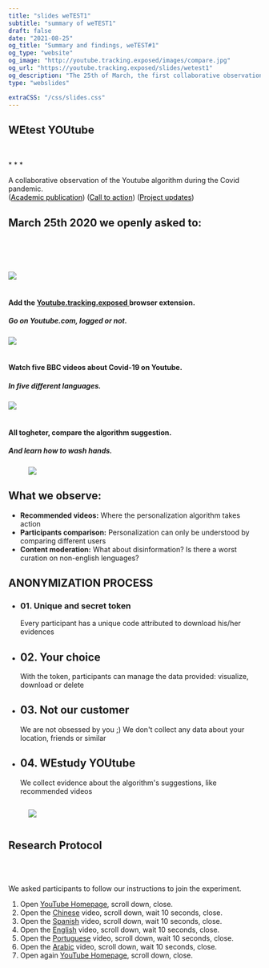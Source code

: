 ```yaml
---
title: "slides weTEST1"
subtitle: "summary of weTEST1"
draft: false
date: "2021-08-25"
og_title: "Summary and findings, weTEST#1"
og_type: "website"
og_image: "http://youtube.tracking.exposed/images/compare.jpg" 
og_url: "https://youtube.tracking.exposed/slides/wetest1"
og_description: "The 25th of March, the first collaborative observation of Youtube personalization algorithm regardless of Covid-19"
type: "webslides"

extraCSS: "/css/slides.css"
---
```


  <section class="bg-yt">
    <div class="aligncenter">
      <h1><b>WEtest YOUtube</b></h1>
      <br>
      <p class="text-symbols" >* * * </p>
      <p class="text-intro third">
          A collaborative observation of the Youtube algorithm during the Covid pandemic.
          <br>
          (<a style="color: #030303"  target="_blank" href="https://www.researchgate.net/profile/Leonardo-Sanna-2/publication/351285419_YTTREX_crowdsourced_analysis_of_YouTube's_recommender_system_during_COVID-19_pandemic/links/60900733a6fdccaebd057c0b/YTTREX-crowdsourced-analysis-of-YouTubes-recommender-system-during-COVID-19-pandemic.pdf"  >Academic publication</a>)
          (<a style="color: #030303" target="_blank" href="/wetest/1/"  >Call to action</a>)
          (<a style="color: #030303" target="_blank" href="wetest/announcement-1/"  >Project updates</a>)
      </p>
    </div>
  </section>

<section class="bg-standard">
  <div class="aligncenter">
    <h2> March 25th 2020 we openly asked to: </h2> 
    <br><br><br><br>
    <div class="row mb-5 mt-5">
      <div class="col-sm text-center">
        <img  class="zoomIn" src="/images/slides/slide1.png"><br><br>
        <h4>Add the <a href="https://addons.mozilla.org/en-US/firefox/addon/yttrex/"> Youtube.tracking.exposed </a> browser extension. </h4>
        <h5> Go on Youtube.com, logged or not. </h5>
      </div>
      <div class="col-sm text-center">
        <img class="zoomIn" src="/images/slides/slide2.png"><br><br>
        <h4> Watch five BBC videos about Covid-19 on Youtube. </h4>
        <h5> In five different languages. </h5>
      </div>
      <div class="col-sm text-center">
        <img class="zoomIn" src="/images/slides/slide3.png"><br><br>
        <h4>All togheter, compare the algorithm suggestion.</h4>
        <h5>And learn how to wash hands.</h5>
      </div>
    </div>
  </div>
</section>

<section class="standard">
    <div class="card-50 bg-yt fadeInUp">
      <figure class="zoomIn"> <img src="/images/covid.png"> </figure>
      <div class="flex-content">
        <h2>What we observe:</h2>
        <ul class="description">
          <li>
            <b class="text-label third">Recommended videos:</b>
            Where the personalization algorithm takes action</li>
          <li>
            <b class="text-label third">Participants comparison:</b>
            Personalization can only be understood by comparing different users 
          </li>
          <li>
            <b class="text-label third">Content moderation:</b> 
            What about disinformation? Is there a worst curation on non-english lenguages? 
          </li>
        </ul>
      </div>
  </div>
</section>

<section class="bg-standard">
<span class=background style="background-image:url('/images/smoke.jpeg'"></span>
  <div class="wrap">
   <h1 class="secondary">ANONYMIZATION PROCESS</h1>
    <ul class="flexblock metrics">
      <li>
        <h3>01. Unique and secret token</h3>
        <p>Every participant has a unique code attributed to download his/her evidences</p>
      </li>
      <li>
        <h2>02. Your choice</h2>
        <p>With the token, participants can manage the data provided: visualize, download or delete</p>
      </li>
      <li>
        <h2>03. Not our customer</h2>
        <p>We are not obsessed by you ;) We don't collect any data about your location, friends or similar</p>
      </li>
      <li>
        <h2>04. WEstudy YOUtube </h2>
        <p>We collect evidence about the algorithm's suggestions, like recommended videos</p>
      </li>
    </ul>
  </div>
</section>

<section >
  <div class="wrap">
   <div class="grid vertical-align">
    <div class="column">
     <figure class="zoomIn">
      <img class="aligncenter " src="/images/slides/slide2.png">
     <figure>
    </div>
    <div class="column">
      <h1 class="secondary"><b>Research Protocol</b></h1> <br><br>
      <p class="text-intro"> We asked participants to follow our instructions to join the experiment. 
        <ol>
          <li>Open <a href="https://www.youtube.com" target="_blank">YouTube Homepage</a>, scroll down, close.</li>
          <li>Open the <a href="https://www.youtube.com/watch?v=Lo_m_rKReyg" target="_blank">Chinese</a> video, scroll down, wait 10 seconds, close.</li>
          <li> Open the <a href="https://www.youtube.com/watch?v=Zh_SVHJGVHw" target="_blank">Spanish</a> video, scroll down, wait 10 seconds, close.</li>
          <li>Open the <a href="https://www.youtube.com/watch?v=A2kiXc5XEdU" target="_blank">English</a> video, scroll down, wait 10 seconds, close.</li>
          <li>Open the <a href="https://www.youtube.com/watch?v=WEMpIQ30srI" target="_blank">Portuguese</a> video, scroll down, wait 10 seconds, close.</li>
          <li>Open the <a href="https://www.youtube.com/watch?v=BNdW_6TgxH0" target="_blank">Arabic</a> video, scroll down, wait 10 seconds, close.</li>
          <li>Open again <a href="https://www.youtube.com" target="_blank">YouTube Homepage</a>, scroll down, close.</li>
        </ol>
      </p>
    </div>
   </div>
  </div>
</section>



<!--
<section class="">

# Problem

**Algorithms are the gatekeepers** of YouTube.

The various search and recommendation engines select [more than 70%](https://www.journalism.org/wp-content/uploads/sites/8/2020/09/Many-Americans-Get-News-on-YouTube-Where-News-Organizations-and-Independent-Producers-Thrive-Side-by-Side.pdf) of the content viewed on the platform.

Yet, these opaque systems have serious drawbacks:
* They favor clickbaity and sensationalist content
* They are not accountable and hardly customizable
* Their results are confined within YouTube.com
- - -
### ➜ An AI with misaligned interest decides most of what people watch.

</section><section>

<div class="grid">
<div class="column">

# UN ACCA1

</div><div class="column">

Questo testo deve stare [sulla](/) estra perchè c'è image--left e quindi il testo è sulla destra

</div><div class="column">

* anche un elenco
* puntato
* [linkato](/).

</div>
</div>
</section>
-->

<script>
  removeHeaderFooter(1500)

  $(document).ready(function() {
      let visibleFooter = false;
      /* if the mouse goes out, for four second leave the bar */
      $(document).mouseleave(function() {
        $('header').fadeIn(40);
        window.setTimeout(function() {
          $('header').fadeOut(40);
        }, 4000);
      });
      $("#final-slide").on('mousemove', function() {
        visibileFooter = !visibleFooter && restoreHeaderFooter(800);
      });
    }
  );
</script>

